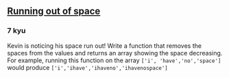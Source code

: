 <h2><a href=https://www.codewars.com/kata/56576f82ab83ee8268000059/train/javascript target="_blank">Running out of space</a></h2><h3>7 kyu</h3><p>Kevin is noticing his space run out! Write a function that removes the spaces from the values and returns an array showing the space decreasing.<br>For example, running this function on the array <code>['i', 'have','no','space']</code> would produce <code>['i','ihave','ihaveno','ihavenospace']</code></p>